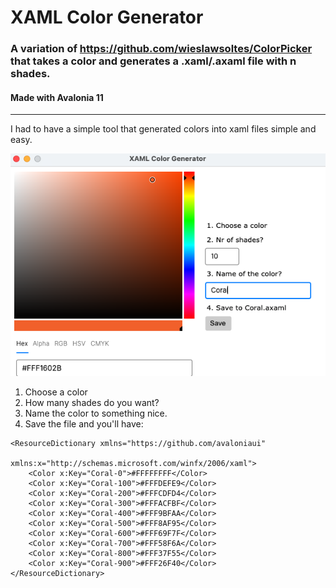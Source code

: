 # XAML Color Generator

### A variation of https://github.com/wieslawsoltes/ColorPicker that takes a color and generates a .xaml/.axaml file with n shades.
#### Made with Avalonia 11

---------

I had to have a simple tool that generated colors into xaml files simple and easy. 

<img src="AXAMLColorGenerator/Images/image01.png">

1. Choose a color
2. How many shades do you want?
3. Name the color to something nice.
4. Save the file and you'll have:
```
<ResourceDictionary xmlns="https://github.com/avaloniaui"
                    xmlns:x="http://schemas.microsoft.com/winfx/2006/xaml">
    <Color x:Key="Coral-0">#FFFFFFFF</Color>
    <Color x:Key="Coral-100">#FFFDEFE9</Color>
    <Color x:Key="Coral-200">#FFFCDFD4</Color>
    <Color x:Key="Coral-300">#FFFACFBF</Color>
    <Color x:Key="Coral-400">#FFF9BFAA</Color>
    <Color x:Key="Coral-500">#FFF8AF95</Color>
    <Color x:Key="Coral-600">#FFF69F7F</Color>
    <Color x:Key="Coral-700">#FFF58F6A</Color>
    <Color x:Key="Coral-800">#FFF37F55</Color>
    <Color x:Key="Coral-900">#FFF26F40</Color>
</ResourceDictionary>
```

